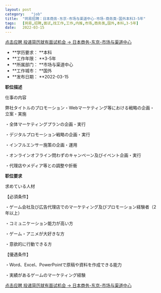 ```yaml
---
layout:	post
category:	"job"
title:	"网易招聘：日本商务-东京-市场与渠道中心-市场-商务类-国外本科3-5年"
tags:	[网易,招聘,面试,找工作,工作,内推,市场,商务类,国外,本科,3-5年]
date:	2022-03-15
---
```


[点击应聘 投递简历就有面试机会 ->  日本商务-东京-市场与渠道中心](http://mobile.bole.netease.com/bole/boleDetail?id=38569&employeeId=346f03c3cda5f04c&key=all)



- **学历要求： **本科
- **工作年限： **3-5年
- **所属部门： **市场与渠道中心
- **工作城市： **国外
- **发布日期： **2022-03-15



**职位描述**

仕事の内容

弊社タイトルのプロモーション・Webマーケティング等における戦略の企画・立案・実施

・全体マーケティングプランの企画・実行

・デジタルプロモーション戦略の企画・実行

・インフルエンサー施策の企画・運用

・オンラインオフライン問わずのキャンペーン及びイベント企画・実行

・代理店やメディア等との調整や折衝











**职位要求**

求めている人材

【必須条件】

・ゲーム会社及び広告代理店でのマーケティング及びプロモーション経験者（2年以上）

・コミュニケーション能力が高い方

・ゲーム・アニメが大好きな方

・意欲的に行動できる方



【優遇条件】

・Word、Excel、PowerPointで原稿や資料を作成できる能力

・実績があるゲームのマーケティング経験





[点击应聘 投递简历就有面试机会 ->  日本商务-东京-市场与渠道中心](http://mobile.bole.netease.com/bole/boleDetail?id=38569&employeeId=346f03c3cda5f04c&key=all)